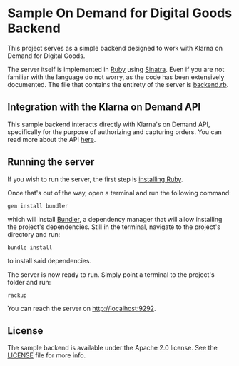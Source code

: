 # Sample On Demand for Digital Goods Backend

This project serves as a simple backend designed to work with Klarna on Demand for Digital Goods.

The server itself is implemented in [Ruby](https://www.ruby-lang.org/en/) using [Sinatra](http://www.sinatrarb.com/). Even if you are not familiar with the language do not worry, as the code has been extensively documented. The file that contains the entirety of the server is [backend.rb](./backend.rb).

## Integration with the Klarna on Demand API
This sample backend interacts directly with Klarna's on Demand API, specifically for the purpose of authorizing and capturing orders. You can read more about the API [here](http://docs.inapp.apiary.io/).

## Running the server
If you wish to run the server, the first step is [installing Ruby](https://www.ruby-lang.org/en/documentation/installation/).

Once that's out of the way, open a terminal and run the following command:

```
gem install bundler
```

which will install [Bundler](http://bundler.io/), a dependency manager that will allow installing the project's dependencies. Still in the terminal, navigate to the project's directory and run:

```
bundle install
```

to install said dependencies.

The server is now ready to run. Simply point a terminal to the project's folder and run:

```
rackup
```

You can reach the server on [http://localhost:9292](http://localhost:9292).

## License
The sample backend is available under the Apache 2.0 license. See the [LICENSE](./LICENSE) file for more info.
